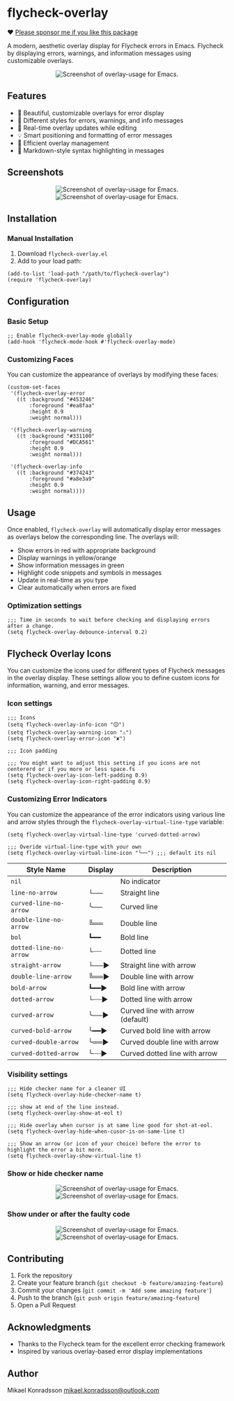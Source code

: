 # flycheck-overlay

❤️ [Please sponsor me if you like this package](https://github.com/sponsors/konrad1977)

A modern, aesthetic overlay display for Flycheck errors in Emacs. Flycheck by displaying errors, warnings, and information messages using customizable overlays.

<p align="center">
  <img src="https://github.com/konrad1977/flycheck-overlay/blob/main/screenshots/overlay_1.png" alt="Screenshot of overlay-usage for Emacs."/>
</p>

## Features

- 🎨 Beautiful, customizable overlays for error display
- 🚦 Different styles for errors, warnings, and info messages
- 🔄 Real-time overlay updates while editing
- 💡 Smart positioning and formatting of error messages
- 🎯 Efficient overlay management
- 📝 Markdown-style syntax highlighting in messages

## Screenshots

<p align="center">
  <img src="https://github.com/konrad1977/flycheck-overlay/blob/main/screenshots/overlay_2.png" alt="Screenshot of overlay-usage for Emacs."/>
  <img src="https://github.com/konrad1977/flycheck-overlay/blob/main/screenshots/overlay_3.png" alt="Screenshot of overlay-usage for Emacs."/>
</p>

## Installation

### Manual Installation

1. Download `flycheck-overlay.el`
2. Add to your load path:
```elisp
(add-to-list 'load-path "/path/to/flycheck-overlay")
(require 'flycheck-overlay)
```

## Configuration

### Basic Setup

```elisp
;; Enable flycheck-overlay-mode globally
(add-hook 'flycheck-mode-hook #'flycheck-overlay-mode)
```

### Customizing Faces

You can customize the appearance of overlays by modifying these faces:

```elisp
(custom-set-faces
 '(flycheck-overlay-error
   ((t :background "#453246"
       :foreground "#ea8faa"
       :height 0.9
       :weight normal)))
 
 '(flycheck-overlay-warning
   ((t :background "#331100"
       :foreground "#DCA561"
       :height 0.9
       :weight normal)))
 
 '(flycheck-overlay-info
   ((t :background "#374243"
       :foreground "#a8e3a9"
       :height 0.9
       :weight normal))))
```

## Usage

Once enabled, `flycheck-overlay` will automatically display error messages as overlays below the corresponding line. The overlays will:

- Show errors in red with appropriate background
- Display warnings in yellow/orange
- Show information messages in green
- Highlight code snippets and symbols in messages
- Update in real-time as you type
- Clear automatically when errors are fixed

### Optimization settings

```elisp
;;; Time in seconds to wait before checking and displaying errors after a change.
(setq flycheck-overlay-debounce-interval 0.2) 
```

## Flycheck Overlay Icons

You can customize the icons used for different types of Flycheck messages in the overlay display. These settings allow you to define custom icons for information, warning, and error messages.

### Icon settings

```elisp
;;; Icons
(setq flycheck-overlay-info-icon "🛈")
(setq flycheck-overlay-warning-icon "⚠")
(setq flycheck-overlay-error-icon "✘")

;;; Icon padding

;;; You might want to adjust this setting if you icons are not centererd or if you more or less space.fs
(setq flycheck-overlay-icon-left-padding 0.9)
(setq flycheck-overlay-icon-right-padding 0.9)
```

### Customizing Error Indicators

You can customize the appearance of the error indicators using various line and arrow styles through the `flycheck-overlay-virtual-line-type` variable:

```elisp
(setq flycheck-overlay-virtual-line-type 'curved-dotted-arrow)

;;; Overide virtual-line-type with your own
(setq flycheck-overlay-virtual-line-icon "╰──") ;;; default its nil
```

| Style Name | Display | Description |
|------------|----------|-------------|
| `nil` | | No indicator |
| `line-no-arrow` | └── | Straight line |
| `curved-line-no-arrow` | ╰── | Curved line |
| `double-line-no-arrow` | ╚══ | Double line |
| `bol` | ┗━━ | Bold line |
| `dotted-line-no-arrow` | └┈┈ | Dotted line |
| `straight-arrow` | └──► | Straight line with arrow |
| `double-line-arrow` | ╚══► | Double line with arrow |
| `bold-arrow` | ┗━━► | Bold line with arrow |
| `dotted-arrow` | └┈┈► | Dotted line with arrow |
| `curved-arrow` | ╰──► | Curved line with arrow (default) |
| `curved-bold-arrow` | ╰━━► | Curved bold line with arrow |
| `curved-double-arrow` | ╰══► | Curved double line with arrow |
| `curved-dotted-arrow` | ╰┈┈► | Curved dotted line with arrow |


### Visibility settings

```elisp
;;; Hide checker name for a cleaner UI
(setq flycheck-overlay-hide-checker-name t) 

;;; show at end of the line instead.
(setq flycheck-overlay-show-at-eol t) 

;;; Hide overlay when cursor is at same line good for shot-at-eol.
(setq flycheck-overlay-hide-when-cusor-is-on-same-line t) 

;;; Show an arrow (or icon of your choice) before the error to highlight the error a bit more.
(setq flycheck-overlay-show-virtual-line t) 

```

### Show or hide checker name

<p align="center">
  <img src="https://github.com/konrad1977/flycheck-overlay/blob/main/screenshots/checker_name.png" alt="Screenshot of overlay-usage for Emacs."/>
  <img src="https://github.com/konrad1977/flycheck-overlay/blob/main/screenshots/no_checker_name.png" alt="Screenshot of overlay-usage for Emacs."/>
</p>

### Show under or after the faulty code

<p align="center">
  <img src="https://github.com/konrad1977/flycheck-overlay/blob/main/screenshots/eol.png" alt="Screenshot of overlay-usage for Emacs."/>
  <img src="https://github.com/konrad1977/flycheck-overlay/blob/main/screenshots/under.png" alt="Screenshot of overlay-usage for Emacs."/>
</p>

## Contributing

1. Fork the repository
2. Create your feature branch (`git checkout -b feature/amazing-feature`)
3. Commit your changes (`git commit -m 'Add some amazing feature'`)
4. Push to the branch (`git push origin feature/amazing-feature`)
5. Open a Pull Request


## Acknowledgments

- Thanks to the Flycheck team for the excellent error checking framework
- Inspired by various overlay-based error display implementations

## Author

Mikael Konradsson <mikael.konradsson@outlook.com>
  
